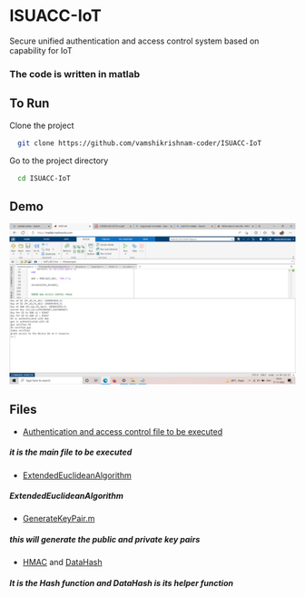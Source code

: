 # ISUACC-IoT
Secure unified authentication and access control system based on capability for IoT

### The code is written in matlab 

##  To Run 

Clone the project

```bash
  git clone https://github.com/vamshikrishnam-coder/ISUACC-IoT
```

Go to the project directory

```bash
  cd ISUACC-IoT
```




## Demo

![App Screenshot](ss.PNG)

## Files

- [Authentication and access control file to be executed](Authentication_and_AccessControl.m)
##### it is the main file to be executed
- [ExtendedEuclideanAlgorithm](ExtendedEuclideanAlgorithm.m)
##### ExtendedEuclideanAlgorithm
- [GenerateKeyPair.m](GenerateKeyPair.m)
##### this will generate the public and private key pairs 
- [HMAC](HMAC.m)  and [DataHash](DataHash.m)
##### It is the Hash function and DataHash is its helper function
